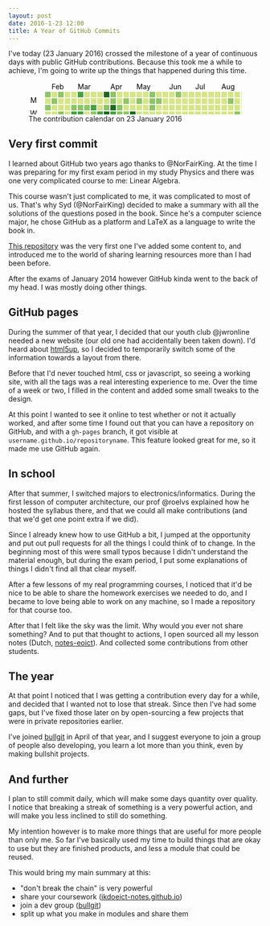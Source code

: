 ```yaml
---
layout: post
date: 2016-1-23 12:00
title: A Year of GitHub Commits
---
```

I've today (23 January 2016) crossed the milestone of a year of continuous days with public GitHub contributions. Because this took me a while to achieve, I'm going to write up the things that happened during this time.

<figure>
  <svg width="721" height="110" class="js-calendar-graph-svg">
      <g transform="translate(20, 20)">
          <g transform="translate(0, 0)">
              <rect class="day" width="11" height="11" y="65" fill="#8cc665" data-count="19" data-date="2015-01-23"></rect>
              <rect class="day" width="11" height="11" y="78" fill="#8cc665" data-count="16" data-date="2015-01-24"></rect>
          </g>
          <g transform="translate(13, 0)">
              <rect class="day" width="11" height="11" y="0" fill="#8cc665" data-count="19" data-date="2015-01-25"></rect>
              <rect class="day" width="11" height="11" y="13" fill="#d6e685" data-count="3" data-date="2015-01-26"></rect>
              <rect class="day" width="11" height="11" y="26" fill="#8cc665" data-count="21" data-date="2015-01-27"></rect>
              <rect class="day" width="11" height="11" y="39" fill="#d6e685" data-count="3" data-date="2015-01-28"></rect>
              <rect class="day" width="11" height="11" y="52" fill="#d6e685" data-count="1" data-date="2015-01-29"></rect>
              <rect class="day" width="11" height="11" y="65" fill="#8cc665" data-count="19" data-date="2015-01-30"></rect>
              <rect class="day" width="11" height="11" y="78" fill="#d6e685" data-count="5" data-date="2015-01-31"></rect>
          </g>
          <g transform="translate(26, 0)">
              <rect class="day" width="11" height="11" y="0" fill="#d6e685" data-count="1" data-date="2015-02-01"></rect>
              <rect class="day" width="11" height="11" y="13" fill="#8cc665" data-count="12" data-date="2015-02-02"></rect>
              <rect class="day" width="11" height="11" y="26" fill="#d6e685" data-count="4" data-date="2015-02-03"></rect>
              <rect class="day" width="11" height="11" y="39" fill="#d6e685" data-count="2" data-date="2015-02-04"></rect>
              <rect class="day" width="11" height="11" y="52" fill="#d6e685" data-count="1" data-date="2015-02-05"></rect>
              <rect class="day" width="11" height="11" y="65" fill="#8cc665" data-count="14" data-date="2015-02-06"></rect>
              <rect class="day" width="11" height="11" y="78" fill="#d6e685" data-count="1" data-date="2015-02-07"></rect>
          </g>
          <g transform="translate(39, 0)">
              <rect class="day" width="11" height="11" y="0" fill="#8cc665" data-count="20" data-date="2015-02-08"></rect>
              <rect class="day" width="11" height="11" y="13" fill="#d6e685" data-count="5" data-date="2015-02-09"></rect>
              <rect class="day" width="11" height="11" y="26" fill="#d6e685" data-count="1" data-date="2015-02-10"></rect>
              <rect class="day" width="11" height="11" y="39" fill="#8cc665" data-count="21" data-date="2015-02-11"></rect>
              <rect class="day" width="11" height="11" y="52" fill="#1e6823" data-count="44" data-date="2015-02-12"></rect>
              <rect class="day" width="11" height="11" y="65" fill="#d6e685" data-count="3" data-date="2015-02-13"></rect>
              <rect class="day" width="11" height="11" y="78" fill="#d6e685" data-count="5" data-date="2015-02-14"></rect>
          </g>
          <g transform="translate(52, 0)">
              <rect class="day" width="11" height="11" y="0" fill="#d6e685" data-count="2" data-date="2015-02-15"></rect>
              <rect class="day" width="11" height="11" y="13" fill="#d6e685" data-count="10" data-date="2015-02-16"></rect>
              <rect class="day" width="11" height="11" y="26" fill="#d6e685" data-count="1" data-date="2015-02-17"></rect>
              <rect class="day" width="11" height="11" y="39" fill="#d6e685" data-count="8" data-date="2015-02-18"></rect>
              <rect class="day" width="11" height="11" y="52" fill="#d6e685" data-count="1" data-date="2015-02-19"></rect>
              <rect class="day" width="11" height="11" y="65" fill="#d6e685" data-count="1" data-date="2015-02-20"></rect>
              <rect class="day" width="11" height="11" y="78" fill="#d6e685" data-count="1" data-date="2015-02-21"></rect>
          </g>
          <g transform="translate(65, 0)">
              <rect class="day" width="11" height="11" y="0" fill="#d6e685" data-count="1" data-date="2015-02-22"></rect>
              <rect class="day" width="11" height="11" y="13" fill="#d6e685" data-count="8" data-date="2015-02-23"></rect>
              <rect class="day" width="11" height="11" y="26" fill="#8cc665" data-count="14" data-date="2015-02-24"></rect>
              <rect class="day" width="11" height="11" y="39" fill="#44a340" data-count="27" data-date="2015-02-25"></rect>
              <rect class="day" width="11" height="11" y="52" fill="#8cc665" data-count="12" data-date="2015-02-26"></rect>
              <rect class="day" width="11" height="11" y="65" fill="#8cc665" data-count="14" data-date="2015-02-27"></rect>
              <rect class="day" width="11" height="11" y="78" fill="#d6e685" data-count="1" data-date="2015-02-28"></rect>
          </g>
          <g transform="translate(78, 0)">
              <rect class="day" width="11" height="11" y="0" fill="#44a340" data-count="30" data-date="2015-03-01"></rect>
              <rect class="day" width="11" height="11" y="13" fill="#d6e685" data-count="8" data-date="2015-03-02"></rect>
              <rect class="day" width="11" height="11" y="26" fill="#8cc665" data-count="22" data-date="2015-03-03"></rect>
              <rect class="day" width="11" height="11" y="39" fill="#44a340" data-count="23" data-date="2015-03-04"></rect>
              <rect class="day" width="11" height="11" y="52" fill="#44a340" data-count="27" data-date="2015-03-05"></rect>
              <rect class="day" width="11" height="11" y="65" fill="#8cc665" data-count="20" data-date="2015-03-06"></rect>
              <rect class="day" width="11" height="11" y="78" fill="#d6e685" data-count="3" data-date="2015-03-07"></rect>
          </g>
          <g transform="translate(91, 0)">
              <rect class="day" width="11" height="11" y="0" fill="#d6e685" data-count="3" data-date="2015-03-08"></rect>
              <rect class="day" width="11" height="11" y="13" fill="#d6e685" data-count="9" data-date="2015-03-09"></rect>
              <rect class="day" width="11" height="11" y="26" fill="#8cc665" data-count="20" data-date="2015-03-10"></rect>
              <rect class="day" width="11" height="11" y="39" fill="#d6e685" data-count="2" data-date="2015-03-11"></rect>
              <rect class="day" width="11" height="11" y="52" fill="#d6e685" data-count="5" data-date="2015-03-12"></rect>
              <rect class="day" width="11" height="11" y="65" fill="#d6e685" data-count="5" data-date="2015-03-13"></rect>
              <rect class="day" width="11" height="11" y="78" fill="#d6e685" data-count="1" data-date="2015-03-14"></rect>
          </g>
          <g transform="translate(104, 0)">
              <rect class="day" width="11" height="11" y="0" fill="#d6e685" data-count="1" data-date="2015-03-15"></rect>
              <rect class="day" width="11" height="11" y="13" fill="#d6e685" data-count="9" data-date="2015-03-16"></rect>
              <rect class="day" width="11" height="11" y="26" fill="#44a340" data-count="26" data-date="2015-03-17"></rect>
              <rect class="day" width="11" height="11" y="39" fill="#8cc665" data-count="16" data-date="2015-03-18"></rect>
              <rect class="day" width="11" height="11" y="52" fill="#d6e685" data-count="1" data-date="2015-03-19"></rect>
              <rect class="day" width="11" height="11" y="65" fill="#8cc665" data-count="12" data-date="2015-03-20"></rect>
              <rect class="day" width="11" height="11" y="78" fill="#d6e685" data-count="1" data-date="2015-03-21"></rect>
          </g>
          <g transform="translate(117, 0)">
              <rect class="day" width="11" height="11" y="0" fill="#d6e685" data-count="7" data-date="2015-03-22"></rect>
              <rect class="day" width="11" height="11" y="13" fill="#d6e685" data-count="7" data-date="2015-03-23"></rect>
              <rect class="day" width="11" height="11" y="26" fill="#d6e685" data-count="11" data-date="2015-03-24"></rect>
              <rect class="day" width="11" height="11" y="39" fill="#44a340" data-count="28" data-date="2015-03-25"></rect>
              <rect class="day" width="11" height="11" y="52" fill="#1e6823" data-count="43" data-date="2015-03-26"></rect>
              <rect class="day" width="11" height="11" y="65" fill="#d6e685" data-count="8" data-date="2015-03-27"></rect>
              <rect class="day" width="11" height="11" y="78" fill="#44a340" data-count="28" data-date="2015-03-28"></rect>
          </g>
          <g transform="translate(130, 0)">
              <rect class="day" width="11" height="11" y="0" fill="#1e6823" data-count="41" data-date="2015-03-29"></rect>
              <rect class="day" width="11" height="11" y="13" fill="#d6e685" data-count="10" data-date="2015-03-30"></rect>
              <rect class="day" width="11" height="11" y="26" fill="#8cc665" data-count="12" data-date="2015-03-31"></rect>
              <rect class="day" width="11" height="11" y="39" fill="#1e6823" data-count="36" data-date="2015-04-01"></rect>
              <rect class="day" width="11" height="11" y="52" fill="#8cc665" data-count="13" data-date="2015-04-02"></rect>
              <rect class="day" width="11" height="11" y="65" fill="#d6e685" data-count="10" data-date="2015-04-03"></rect>
              <rect class="day" width="11" height="11" y="78" fill="#d6e685" data-count="9" data-date="2015-04-04"></rect>
          </g>
          <g transform="translate(143, 0)">
              <rect class="day" width="11" height="11" y="0" fill="#8cc665" data-count="13" data-date="2015-04-05"></rect>
              <rect class="day" width="11" height="11" y="13" fill="#8cc665" data-count="21" data-date="2015-04-06"></rect>
              <rect class="day" width="11" height="11" y="26" fill="#1e6823" data-count="42" data-date="2015-04-07"></rect>
              <rect class="day" width="11" height="11" y="39" fill="#44a340" data-count="26" data-date="2015-04-08"></rect>
              <rect class="day" width="11" height="11" y="52" fill="#d6e685" data-count="1" data-date="2015-04-09"></rect>
              <rect class="day" width="11" height="11" y="65" fill="#d6e685" data-count="2" data-date="2015-04-10"></rect>
              <rect class="day" width="11" height="11" y="78" fill="#d6e685" data-count="1" data-date="2015-04-11"></rect>
          </g>
          <g transform="translate(156, 0)">
              <rect class="day" width="11" height="11" y="0" fill="#d6e685" data-count="1" data-date="2015-04-12"></rect>
              <rect class="day" width="11" height="11" y="13" fill="#d6e685" data-count="3" data-date="2015-04-13"></rect>
              <rect class="day" width="11" height="11" y="26" fill="#8cc665" data-count="13" data-date="2015-04-14"></rect>
              <rect class="day" width="11" height="11" y="39" fill="#8cc665" data-count="19" data-date="2015-04-15"></rect>
              <rect class="day" width="11" height="11" y="52" fill="#d6e685" data-count="10" data-date="2015-04-16"></rect>
              <rect class="day" width="11" height="11" y="65" fill="#8cc665" data-count="18" data-date="2015-04-17"></rect>
              <rect class="day" width="11" height="11" y="78" fill="#8cc665" data-count="14" data-date="2015-04-18"></rect>
          </g>
          <g transform="translate(169, 0)">
              <rect class="day" width="11" height="11" y="0" fill="#d6e685" data-count="2" data-date="2015-04-19"></rect>
              <rect class="day" width="11" height="11" y="13" fill="#8cc665" data-count="19" data-date="2015-04-20"></rect>
              <rect class="day" width="11" height="11" y="26" fill="#d6e685" data-count="7" data-date="2015-04-21"></rect>
              <rect class="day" width="11" height="11" y="39" fill="#8cc665" data-count="17" data-date="2015-04-22"></rect>
              <rect class="day" width="11" height="11" y="52" fill="#8cc665" data-count="16" data-date="2015-04-23"></rect>
              <rect class="day" width="11" height="11" y="65" fill="#d6e685" data-count="11" data-date="2015-04-24"></rect>
              <rect class="day" width="11" height="11" y="78" fill="#d6e685" data-count="3" data-date="2015-04-25"></rect>
          </g>
          <g transform="translate(182, 0)">
              <rect class="day" width="11" height="11" y="0" fill="#d6e685" data-count="3" data-date="2015-04-26"></rect>
              <rect class="day" width="11" height="11" y="13" fill="#d6e685" data-count="11" data-date="2015-04-27"></rect>
              <rect class="day" width="11" height="11" y="26" fill="#d6e685" data-count="5" data-date="2015-04-28"></rect>
              <rect class="day" width="11" height="11" y="39" fill="#1e6823" data-count="36" data-date="2015-04-29"></rect>
              <rect class="day" width="11" height="11" y="52" fill="#44a340" data-count="30" data-date="2015-04-30"></rect>
              <rect class="day" width="11" height="11" y="65" fill="#8cc665" data-count="15" data-date="2015-05-01"></rect>
              <rect class="day" width="11" height="11" y="78" fill="#8cc665" data-count="16" data-date="2015-05-02"></rect>
          </g>
          <g transform="translate(195, 0)">
              <rect class="day" width="11" height="11" y="0" fill="#d6e685" data-count="10" data-date="2015-05-03"></rect>
              <rect class="day" width="11" height="11" y="13" fill="#8cc665" data-count="20" data-date="2015-05-04"></rect>
              <rect class="day" width="11" height="11" y="26" fill="#d6e685" data-count="5" data-date="2015-05-05"></rect>
              <rect class="day" width="11" height="11" y="39" fill="#d6e685" data-count="5" data-date="2015-05-06"></rect>
              <rect class="day" width="11" height="11" y="52" fill="#d6e685" data-count="4" data-date="2015-05-07"></rect>
              <rect class="day" width="11" height="11" y="65" fill="#44a340" data-count="29" data-date="2015-05-08"></rect>
              <rect class="day" width="11" height="11" y="78" fill="#d6e685" data-count="9" data-date="2015-05-09"></rect>
          </g>
          <g transform="translate(208, 0)">
              <rect class="day" width="11" height="11" y="0" fill="#d6e685" data-count="4" data-date="2015-05-10"></rect>
              <rect class="day" width="11" height="11" y="13" fill="#d6e685" data-count="1" data-date="2015-05-11"></rect>
              <rect class="day" width="11" height="11" y="26" fill="#d6e685" data-count="10" data-date="2015-05-12"></rect>
              <rect class="day" width="11" height="11" y="39" fill="#d6e685" data-count="2" data-date="2015-05-13"></rect>
              <rect class="day" width="11" height="11" y="52" fill="#d6e685" data-count="7" data-date="2015-05-14"></rect>
              <rect class="day" width="11" height="11" y="65" fill="#44a340" data-count="25" data-date="2015-05-15"></rect>
              <rect class="day" width="11" height="11" y="78" fill="#44a340" data-count="23" data-date="2015-05-16"></rect>
          </g>
          <g transform="translate(221, 0)">
              <rect class="day" width="11" height="11" y="0" fill="#8cc665" data-count="17" data-date="2015-05-17"></rect>
              <rect class="day" width="11" height="11" y="13" fill="#8cc665" data-count="13" data-date="2015-05-18"></rect>
              <rect class="day" width="11" height="11" y="26" fill="#8cc665" data-count="19" data-date="2015-05-19"></rect>
              <rect class="day" width="11" height="11" y="39" fill="#d6e685" data-count="3" data-date="2015-05-20"></rect>
              <rect class="day" width="11" height="11" y="52" fill="#d6e685" data-count="3" data-date="2015-05-21"></rect>
              <rect class="day" width="11" height="11" y="65" fill="#d6e685" data-count="5" data-date="2015-05-22"></rect>
              <rect class="day" width="11" height="11" y="78" fill="#d6e685" data-count="2" data-date="2015-05-23"></rect>
          </g>
          <g transform="translate(234, 0)">
              <rect class="day" width="11" height="11" y="0" fill="#d6e685" data-count="2" data-date="2015-05-24"></rect>
              <rect class="day" width="11" height="11" y="13" fill="#8cc665" data-count="19" data-date="2015-05-25"></rect>
              <rect class="day" width="11" height="11" y="26" fill="#d6e685" data-count="4" data-date="2015-05-26"></rect>
              <rect class="day" width="11" height="11" y="39" fill="#d6e685" data-count="1" data-date="2015-05-27"></rect>
              <rect class="day" width="11" height="11" y="52" fill="#d6e685" data-count="3" data-date="2015-05-28"></rect>
              <rect class="day" width="11" height="11" y="65" fill="#44a340" data-count="25" data-date="2015-05-29"></rect>
              <rect class="day" width="11" height="11" y="78" fill="#d6e685" data-count="3" data-date="2015-05-30"></rect>
          </g>
          <g transform="translate(247, 0)">
              <rect class="day" width="11" height="11" y="0" fill="#d6e685" data-count="4" data-date="2015-05-31"></rect>
              <rect class="day" width="11" height="11" y="13" fill="#d6e685" data-count="2" data-date="2015-06-01"></rect>
              <rect class="day" width="11" height="11" y="26" fill="#d6e685" data-count="2" data-date="2015-06-02"></rect>
              <rect class="day" width="11" height="11" y="39" fill="#d6e685" data-count="4" data-date="2015-06-03"></rect>
              <rect class="day" width="11" height="11" y="52" fill="#8cc665" data-count="14" data-date="2015-06-04"></rect>
              <rect class="day" width="11" height="11" y="65" fill="#d6e685" data-count="1" data-date="2015-06-05"></rect>
              <rect class="day" width="11" height="11" y="78" fill="#d6e685" data-count="5" data-date="2015-06-06"></rect>
          </g>
          <g transform="translate(260, 0)">
              <rect class="day" width="11" height="11" y="0" fill="#d6e685" data-count="4" data-date="2015-06-07"></rect>
              <rect class="day" width="11" height="11" y="13" fill="#d6e685" data-count="4" data-date="2015-06-08"></rect>
              <rect class="day" width="11" height="11" y="26" fill="#d6e685" data-count="6" data-date="2015-06-09"></rect>
              <rect class="day" width="11" height="11" y="39" fill="#d6e685" data-count="2" data-date="2015-06-10"></rect>
              <rect class="day" width="11" height="11" y="52" fill="#d6e685" data-count="8" data-date="2015-06-11"></rect>
              <rect class="day" width="11" height="11" y="65" fill="#d6e685" data-count="4" data-date="2015-06-12"></rect>
              <rect class="day" width="11" height="11" y="78" fill="#d6e685" data-count="4" data-date="2015-06-13"></rect>
          </g>
          <g transform="translate(273, 0)">
              <rect class="day" width="11" height="11" y="0" fill="#8cc665" data-count="14" data-date="2015-06-14"></rect>
              <rect class="day" width="11" height="11" y="13" fill="#d6e685" data-count="3" data-date="2015-06-15"></rect>
              <rect class="day" width="11" height="11" y="26" fill="#d6e685" data-count="2" data-date="2015-06-16"></rect>
              <rect class="day" width="11" height="11" y="39" fill="#d6e685" data-count="1" data-date="2015-06-17"></rect>
              <rect class="day" width="11" height="11" y="52" fill="#d6e685" data-count="4" data-date="2015-06-18"></rect>
              <rect class="day" width="11" height="11" y="65" fill="#d6e685" data-count="10" data-date="2015-06-19"></rect>
              <rect class="day" width="11" height="11" y="78" fill="#d6e685" data-count="2" data-date="2015-06-20"></rect>
          </g>
          <g transform="translate(286, 0)">
              <rect class="day" width="11" height="11" y="0" fill="#d6e685" data-count="10" data-date="2015-06-21"></rect>
              <rect class="day" width="11" height="11" y="13" fill="#d6e685" data-count="5" data-date="2015-06-22"></rect>
              <rect class="day" width="11" height="11" y="26" fill="#d6e685" data-count="1" data-date="2015-06-23"></rect>
              <rect class="day" width="11" height="11" y="39" fill="#d6e685" data-count="8" data-date="2015-06-24"></rect>
              <rect class="day" width="11" height="11" y="52" fill="#d6e685" data-count="8" data-date="2015-06-25"></rect>
              <rect class="day" width="11" height="11" y="65" fill="#d6e685" data-count="1" data-date="2015-06-26"></rect>
              <rect class="day" width="11" height="11" y="78" fill="#d6e685" data-count="4" data-date="2015-06-27"></rect>
          </g>
          <g transform="translate(299, 0)">
              <rect class="day" width="11" height="11" y="0" fill="#d6e685" data-count="1" data-date="2015-06-28"></rect>
              <rect class="day" width="11" height="11" y="13" fill="#d6e685" data-count="6" data-date="2015-06-29"></rect>
              <rect class="day" width="11" height="11" y="26" fill="#d6e685" data-count="1" data-date="2015-06-30"></rect>
              <rect class="day" width="11" height="11" y="39" fill="#d6e685" data-count="1" data-date="2015-07-01"></rect>
              <rect class="day" width="11" height="11" y="52" fill="#d6e685" data-count="10" data-date="2015-07-02"></rect>
              <rect class="day" width="11" height="11" y="65" fill="#44a340" data-count="24" data-date="2015-07-03"></rect>
              <rect class="day" width="11" height="11" y="78" fill="#8cc665" data-count="17" data-date="2015-07-04"></rect>
          </g>
          <g transform="translate(312, 0)">
              <rect class="day" width="11" height="11" y="0" fill="#d6e685" data-count="10" data-date="2015-07-05"></rect>
              <rect class="day" width="11" height="11" y="13" fill="#d6e685" data-count="4" data-date="2015-07-06"></rect>
              <rect class="day" width="11" height="11" y="26" fill="#d6e685" data-count="1" data-date="2015-07-07"></rect>
              <rect class="day" width="11" height="11" y="39" fill="#d6e685" data-count="1" data-date="2015-07-08"></rect>
              <rect class="day" width="11" height="11" y="52" fill="#d6e685" data-count="1" data-date="2015-07-09"></rect>
              <rect class="day" width="11" height="11" y="65" fill="#d6e685" data-count="1" data-date="2015-07-10"></rect>
              <rect class="day" width="11" height="11" y="78" fill="#d6e685" data-count="1" data-date="2015-07-11"></rect>
          </g>
          <g transform="translate(325, 0)">
              <rect class="day" width="11" height="11" y="0" fill="#d6e685" data-count="1" data-date="2015-07-12"></rect>
              <rect class="day" width="11" height="11" y="13" fill="#d6e685" data-count="1" data-date="2015-07-13"></rect>
              <rect class="day" width="11" height="11" y="26" fill="#d6e685" data-count="8" data-date="2015-07-14"></rect>
              <rect class="day" width="11" height="11" y="39" fill="#d6e685" data-count="8" data-date="2015-07-15"></rect>
              <rect class="day" width="11" height="11" y="52" fill="#d6e685" data-count="8" data-date="2015-07-16"></rect>
              <rect class="day" width="11" height="11" y="65" fill="#d6e685" data-count="9" data-date="2015-07-17"></rect>
              <rect class="day" width="11" height="11" y="78" fill="#8cc665" data-count="13" data-date="2015-07-18"></rect>
          </g>
          <g transform="translate(338, 0)">
              <rect class="day" width="11" height="11" y="0" fill="#d6e685" data-count="6" data-date="2015-07-19"></rect>
              <rect class="day" width="11" height="11" y="13" fill="#d6e685" data-count="11" data-date="2015-07-20"></rect>
              <rect class="day" width="11" height="11" y="26" fill="#d6e685" data-count="1" data-date="2015-07-21"></rect>
              <rect class="day" width="11" height="11" y="39" fill="#d6e685" data-count="1" data-date="2015-07-22"></rect>
              <rect class="day" width="11" height="11" y="52" fill="#d6e685" data-count="1" data-date="2015-07-23"></rect>
              <rect class="day" width="11" height="11" y="65" fill="#d6e685" data-count="3" data-date="2015-07-24"></rect>
              <rect class="day" width="11" height="11" y="78" fill="#d6e685" data-count="6" data-date="2015-07-25"></rect>
          </g>
          <g transform="translate(351, 0)">
              <rect class="day" width="11" height="11" y="0" fill="#d6e685" data-count="4" data-date="2015-07-26"></rect>
              <rect class="day" width="11" height="11" y="13" fill="#d6e685" data-count="1" data-date="2015-07-27"></rect>
              <rect class="day" width="11" height="11" y="26" fill="#d6e685" data-count="5" data-date="2015-07-28"></rect>
              <rect class="day" width="11" height="11" y="39" fill="#d6e685" data-count="1" data-date="2015-07-29"></rect>
              <rect class="day" width="11" height="11" y="52" fill="#d6e685" data-count="2" data-date="2015-07-30"></rect>
              <rect class="day" width="11" height="11" y="65" fill="#d6e685" data-count="1" data-date="2015-07-31"></rect>
              <rect class="day" width="11" height="11" y="78" fill="#d6e685" data-count="1" data-date="2015-08-01"></rect>
          </g>
          <g transform="translate(364, 0)">
              <rect class="day" width="11" height="11" y="0" fill="#d6e685" data-count="2" data-date="2015-08-02"></rect>
              <rect class="day" width="11" height="11" y="13" fill="#d6e685" data-count="3" data-date="2015-08-03"></rect>
              <rect class="day" width="11" height="11" y="26" fill="#d6e685" data-count="10" data-date="2015-08-04"></rect>
              <rect class="day" width="11" height="11" y="39" fill="#d6e685" data-count="6" data-date="2015-08-05"></rect>
              <rect class="day" width="11" height="11" y="52" fill="#d6e685" data-count="1" data-date="2015-08-06"></rect>
              <rect class="day" width="11" height="11" y="65" fill="#d6e685" data-count="2" data-date="2015-08-07"></rect>
              <rect class="day" width="11" height="11" y="78" fill="#d6e685" data-count="8" data-date="2015-08-08"></rect>
          </g>
          <g transform="translate(377, 0)">
              <rect class="day" width="11" height="11" y="0" fill="#d6e685" data-count="2" data-date="2015-08-09"></rect>
              <rect class="day" width="11" height="11" y="13" fill="#8cc665" data-count="14" data-date="2015-08-10"></rect>
              <rect class="day" width="11" height="11" y="26" fill="#d6e685" data-count="4" data-date="2015-08-11"></rect>
              <rect class="day" width="11" height="11" y="39" fill="#d6e685" data-count="1" data-date="2015-08-12"></rect>
              <rect class="day" width="11" height="11" y="52" fill="#d6e685" data-count="9" data-date="2015-08-13"></rect>
              <rect class="day" width="11" height="11" y="65" fill="#d6e685" data-count="7" data-date="2015-08-14"></rect>
              <rect class="day" width="11" height="11" y="78" fill="#d6e685" data-count="11" data-date="2015-08-15"></rect>
          </g>
          <g transform="translate(390, 0)">
              <rect class="day" width="11" height="11" y="0" fill="#d6e685" data-count="4" data-date="2015-08-16"></rect>
              <rect class="day" width="11" height="11" y="13" fill="#d6e685" data-count="7" data-date="2015-08-17"></rect>
              <rect class="day" width="11" height="11" y="26" fill="#d6e685" data-count="1" data-date="2015-08-18"></rect>
              <rect class="day" width="11" height="11" y="39" fill="#8cc665" data-count="13" data-date="2015-08-19"></rect>
              <rect class="day" width="11" height="11" y="52" fill="#d6e685" data-count="6" data-date="2015-08-20"></rect>
              <rect class="day" width="11" height="11" y="65" fill="#8cc665" data-count="12" data-date="2015-08-21"></rect>
              <rect class="day" width="11" height="11" y="78" fill="#d6e685" data-count="8" data-date="2015-08-22"></rect>
          </g>
          <g transform="translate(403, 0)">
              <rect class="day" width="11" height="11" y="0" fill="#d6e685" data-count="2" data-date="2015-08-23"></rect>
              <rect class="day" width="11" height="11" y="13" fill="#d6e685" data-count="8" data-date="2015-08-24"></rect>
              <rect class="day" width="11" height="11" y="26" fill="#d6e685" data-count="3" data-date="2015-08-25"></rect>
              <rect class="day" width="11" height="11" y="39" fill="#d6e685" data-count="5" data-date="2015-08-26"></rect>
              <rect class="day" width="11" height="11" y="52" fill="#d6e685" data-count="3" data-date="2015-08-27"></rect>
              <rect class="day" width="11" height="11" y="65" fill="#d6e685" data-count="1" data-date="2015-08-28"></rect>
              <rect class="day" width="11" height="11" y="78" fill="#d6e685" data-count="3" data-date="2015-08-29"></rect>
          </g>
          <g transform="translate(416, 0)">
              <rect class="day" width="11" height="11" y="0" fill="#d6e685" data-count="1" data-date="2015-08-30"></rect>
              <rect class="day" width="11" height="11" y="13" fill="#d6e685" data-count="4" data-date="2015-08-31"></rect>
              <rect class="day" width="11" height="11" y="26" fill="#1e6823" data-count="39" data-date="2015-09-01"></rect>
              <rect class="day" width="11" height="11" y="39" fill="#8cc665" data-count="13" data-date="2015-09-02"></rect>
              <rect class="day" width="11" height="11" y="52" fill="#d6e685" data-count="10" data-date="2015-09-03"></rect>
              <rect class="day" width="11" height="11" y="65" fill="#d6e685" data-count="1" data-date="2015-09-04"></rect>
              <rect class="day" width="11" height="11" y="78" fill="#d6e685" data-count="8" data-date="2015-09-05"></rect>
          </g>
          <g transform="translate(429, 0)">
              <rect class="day" width="11" height="11" y="0" fill="#d6e685" data-count="2" data-date="2015-09-06"></rect>
              <rect class="day" width="11" height="11" y="13" fill="#d6e685" data-count="10" data-date="2015-09-07"></rect>
              <rect class="day" width="11" height="11" y="26" fill="#d6e685" data-count="3" data-date="2015-09-08"></rect>
              <rect class="day" width="11" height="11" y="39" fill="#d6e685" data-count="3" data-date="2015-09-09"></rect>
              <rect class="day" width="11" height="11" y="52" fill="#d6e685" data-count="2" data-date="2015-09-10"></rect>
              <rect class="day" width="11" height="11" y="65" fill="#d6e685" data-count="7" data-date="2015-09-11"></rect>
              <rect class="day" width="11" height="11" y="78" fill="#d6e685" data-count="2" data-date="2015-09-12"></rect>
          </g>
          <g transform="translate(442, 0)">
              <rect class="day" width="11" height="11" y="0" fill="#d6e685" data-count="2" data-date="2015-09-13"></rect>
              <rect class="day" width="11" height="11" y="13" fill="#d6e685" data-count="2" data-date="2015-09-14"></rect>
              <rect class="day" width="11" height="11" y="26" fill="#8cc665" data-count="17" data-date="2015-09-15"></rect>
              <rect class="day" width="11" height="11" y="39" fill="#8cc665" data-count="20" data-date="2015-09-16"></rect>
              <rect class="day" width="11" height="11" y="52" fill="#8cc665" data-count="16" data-date="2015-09-17"></rect>
              <rect class="day" width="11" height="11" y="65" fill="#8cc665" data-count="21" data-date="2015-09-18"></rect>
              <rect class="day" width="11" height="11" y="78" fill="#8cc665" data-count="16" data-date="2015-09-19"></rect>
          </g>
          <g transform="translate(455, 0)">
              <rect class="day" width="11" height="11" y="0" fill="#d6e685" data-count="7" data-date="2015-09-20"></rect>
              <rect class="day" width="11" height="11" y="13" fill="#44a340" data-count="24" data-date="2015-09-21"></rect>
              <rect class="day" width="11" height="11" y="26" fill="#d6e685" data-count="8" data-date="2015-09-22"></rect>
              <rect class="day" width="11" height="11" y="39" fill="#d6e685" data-count="1" data-date="2015-09-23"></rect>
              <rect class="day" width="11" height="11" y="52" fill="#d6e685" data-count="1" data-date="2015-09-24"></rect>
              <rect class="day" width="11" height="11" y="65" fill="#d6e685" data-count="7" data-date="2015-09-25"></rect>
              <rect class="day" width="11" height="11" y="78" fill="#d6e685" data-count="2" data-date="2015-09-26"></rect>
          </g>
          <g transform="translate(468, 0)">
              <rect class="day" width="11" height="11" y="0" fill="#8cc665" data-count="12" data-date="2015-09-27"></rect>
              <rect class="day" width="11" height="11" y="13" fill="#d6e685" data-count="3" data-date="2015-09-28"></rect>
              <rect class="day" width="11" height="11" y="26" fill="#d6e685" data-count="3" data-date="2015-09-29"></rect>
              <rect class="day" width="11" height="11" y="39" fill="#d6e685" data-count="6" data-date="2015-09-30"></rect>
              <rect class="day" width="11" height="11" y="52" fill="#d6e685" data-count="1" data-date="2015-10-01"></rect>
              <rect class="day" width="11" height="11" y="65" fill="#d6e685" data-count="2" data-date="2015-10-02"></rect>
              <rect class="day" width="11" height="11" y="78" fill="#d6e685" data-count="1" data-date="2015-10-03"></rect>
          </g>
          <g transform="translate(481, 0)">
              <rect class="day" width="11" height="11" y="0" fill="#d6e685" data-count="1" data-date="2015-10-04"></rect>
              <rect class="day" width="11" height="11" y="13" fill="#d6e685" data-count="1" data-date="2015-10-05"></rect>
              <rect class="day" width="11" height="11" y="26" fill="#d6e685" data-count="4" data-date="2015-10-06"></rect>
              <rect class="day" width="11" height="11" y="39" fill="#d6e685" data-count="9" data-date="2015-10-07"></rect>
              <rect class="day" width="11" height="11" y="52" fill="#d6e685" data-count="1" data-date="2015-10-08"></rect>
              <rect class="day" width="11" height="11" y="65" fill="#d6e685" data-count="7" data-date="2015-10-09"></rect>
              <rect class="day" width="11" height="11" y="78" fill="#d6e685" data-count="2" data-date="2015-10-10"></rect>
          </g>
          <g transform="translate(494, 0)">
              <rect class="day" width="11" height="11" y="0" fill="#d6e685" data-count="7" data-date="2015-10-11"></rect>
              <rect class="day" width="11" height="11" y="13" fill="#8cc665" data-count="12" data-date="2015-10-12"></rect>
              <rect class="day" width="11" height="11" y="26" fill="#d6e685" data-count="3" data-date="2015-10-13"></rect>
              <rect class="day" width="11" height="11" y="39" fill="#8cc665" data-count="21" data-date="2015-10-14"></rect>
              <rect class="day" width="11" height="11" y="52" fill="#d6e685" data-count="1" data-date="2015-10-15"></rect>
              <rect class="day" width="11" height="11" y="65" fill="#8cc665" data-count="14" data-date="2015-10-16"></rect>
              <rect class="day" width="11" height="11" y="78" fill="#d6e685" data-count="4" data-date="2015-10-17"></rect>
          </g>
          <g transform="translate(507, 0)">
              <rect class="day" width="11" height="11" y="0" fill="#d6e685" data-count="2" data-date="2015-10-18"></rect>
              <rect class="day" width="11" height="11" y="13" fill="#d6e685" data-count="7" data-date="2015-10-19"></rect>
              <rect class="day" width="11" height="11" y="26" fill="#d6e685" data-count="2" data-date="2015-10-20"></rect>
              <rect class="day" width="11" height="11" y="39" fill="#44a340" data-count="28" data-date="2015-10-21"></rect>
              <rect class="day" width="11" height="11" y="52" fill="#d6e685" data-count="2" data-date="2015-10-22"></rect>
              <rect class="day" width="11" height="11" y="65" fill="#d6e685" data-count="1" data-date="2015-10-23"></rect>
              <rect class="day" width="11" height="11" y="78" fill="#d6e685" data-count="1" data-date="2015-10-24"></rect>
          </g>
          <g transform="translate(520, 0)">
              <rect class="day" width="11" height="11" y="0" fill="#8cc665" data-count="21" data-date="2015-10-25"></rect>
              <rect class="day" width="11" height="11" y="13" fill="#8cc665" data-count="12" data-date="2015-10-26"></rect>
              <rect class="day" width="11" height="11" y="26" fill="#d6e685" data-count="6" data-date="2015-10-27"></rect>
              <rect class="day" width="11" height="11" y="39" fill="#d6e685" data-count="6" data-date="2015-10-28"></rect>
              <rect class="day" width="11" height="11" y="52" fill="#d6e685" data-count="6" data-date="2015-10-29"></rect>
              <rect class="day" width="11" height="11" y="65" fill="#d6e685" data-count="1" data-date="2015-10-30"></rect>
              <rect class="day" width="11" height="11" y="78" fill="#d6e685" data-count="1" data-date="2015-10-31"></rect>
          </g>
          <g transform="translate(533, 0)">
              <rect class="day" width="11" height="11" y="0" fill="#d6e685" data-count="1" data-date="2015-11-01"></rect>
              <rect class="day" width="11" height="11" y="13" fill="#d6e685" data-count="6" data-date="2015-11-02"></rect>
              <rect class="day" width="11" height="11" y="26" fill="#d6e685" data-count="10" data-date="2015-11-03"></rect>
              <rect class="day" width="11" height="11" y="39" fill="#d6e685" data-count="6" data-date="2015-11-04"></rect>
              <rect class="day" width="11" height="11" y="52" fill="#d6e685" data-count="1" data-date="2015-11-05"></rect>
              <rect class="day" width="11" height="11" y="65" fill="#d6e685" data-count="6" data-date="2015-11-06"></rect>
              <rect class="day" width="11" height="11" y="78" fill="#d6e685" data-count="1" data-date="2015-11-07"></rect>
          </g>
          <g transform="translate(546, 0)">
              <rect class="day" width="11" height="11" y="0" fill="#d6e685" data-count="1" data-date="2015-11-08"></rect>
              <rect class="day" width="11" height="11" y="13" fill="#d6e685" data-count="1" data-date="2015-11-09"></rect>
              <rect class="day" width="11" height="11" y="26" fill="#d6e685" data-count="2" data-date="2015-11-10"></rect>
              <rect class="day" width="11" height="11" y="39" fill="#d6e685" data-count="1" data-date="2015-11-11"></rect>
              <rect class="day" width="11" height="11" y="52" fill="#d6e685" data-count="3" data-date="2015-11-12"></rect>
              <rect class="day" width="11" height="11" y="65" fill="#d6e685" data-count="1" data-date="2015-11-13"></rect>
              <rect class="day" width="11" height="11" y="78" fill="#d6e685" data-count="3" data-date="2015-11-14"></rect>
          </g>
          <g transform="translate(559, 0)">
              <rect class="day" width="11" height="11" y="0" fill="#d6e685" data-count="1" data-date="2015-11-15"></rect>
              <rect class="day" width="11" height="11" y="13" fill="#d6e685" data-count="1" data-date="2015-11-16"></rect>
              <rect class="day" width="11" height="11" y="26" fill="#d6e685" data-count="7" data-date="2015-11-17"></rect>
              <rect class="day" width="11" height="11" y="39" fill="#44a340" data-count="28" data-date="2015-11-18"></rect>
              <rect class="day" width="11" height="11" y="52" fill="#44a340" data-count="25" data-date="2015-11-19"></rect>
              <rect class="day" width="11" height="11" y="65" fill="#d6e685" data-count="6" data-date="2015-11-20"></rect>
              <rect class="day" width="11" height="11" y="78" fill="#8cc665" data-count="13" data-date="2015-11-21"></rect>
          </g>
          <g transform="translate(572, 0)">
              <rect class="day" width="11" height="11" y="0" fill="#d6e685" data-count="2" data-date="2015-11-22"></rect>
              <rect class="day" width="11" height="11" y="13" fill="#d6e685" data-count="1" data-date="2015-11-23"></rect>
              <rect class="day" width="11" height="11" y="26" fill="#d6e685" data-count="9" data-date="2015-11-24"></rect>
              <rect class="day" width="11" height="11" y="39" fill="#d6e685" data-count="9" data-date="2015-11-25"></rect>
              <rect class="day" width="11" height="11" y="52" fill="#d6e685" data-count="1" data-date="2015-11-26"></rect>
              <rect class="day" width="11" height="11" y="65" fill="#d6e685" data-count="10" data-date="2015-11-27"></rect>
              <rect class="day" width="11" height="11" y="78" fill="#d6e685" data-count="2" data-date="2015-11-28"></rect>
          </g>
          <g transform="translate(585, 0)">
              <rect class="day" width="11" height="11" y="0" fill="#d6e685" data-count="7" data-date="2015-11-29"></rect>
              <rect class="day" width="11" height="11" y="13" fill="#d6e685" data-count="4" data-date="2015-11-30"></rect>
              <rect class="day" width="11" height="11" y="26" fill="#8cc665" data-count="14" data-date="2015-12-01"></rect>
              <rect class="day" width="11" height="11" y="39" fill="#d6e685" data-count="10" data-date="2015-12-02"></rect>
              <rect class="day" width="11" height="11" y="52" fill="#8cc665" data-count="15" data-date="2015-12-03"></rect>
              <rect class="day" width="11" height="11" y="65" fill="#d6e685" data-count="4" data-date="2015-12-04"></rect>
              <rect class="day" width="11" height="11" y="78" fill="#8cc665" data-count="13" data-date="2015-12-05"></rect>
          </g>
          <g transform="translate(598, 0)">
              <rect class="day" width="11" height="11" y="0" fill="#d6e685" data-count="3" data-date="2015-12-06"></rect>
              <rect class="day" width="11" height="11" y="13" fill="#d6e685" data-count="6" data-date="2015-12-07"></rect>
              <rect class="day" width="11" height="11" y="26" fill="#d6e685" data-count="9" data-date="2015-12-08"></rect>
              <rect class="day" width="11" height="11" y="39" fill="#d6e685" data-count="6" data-date="2015-12-09"></rect>
              <rect class="day" width="11" height="11" y="52" fill="#d6e685" data-count="3" data-date="2015-12-10"></rect>
              <rect class="day" width="11" height="11" y="65" fill="#d6e685" data-count="3" data-date="2015-12-11"></rect>
              <rect class="day" width="11" height="11" y="78" fill="#d6e685" data-count="9" data-date="2015-12-12"></rect>
          </g>
          <g transform="translate(611, 0)">
              <rect class="day" width="11" height="11" y="0" fill="#d6e685" data-count="6" data-date="2015-12-13"></rect>
              <rect class="day" width="11" height="11" y="13" fill="#8cc665" data-count="12" data-date="2015-12-14"></rect>
              <rect class="day" width="11" height="11" y="26" fill="#d6e685" data-count="4" data-date="2015-12-15"></rect>
              <rect class="day" width="11" height="11" y="39" fill="#8cc665" data-count="22" data-date="2015-12-16"></rect>
              <rect class="day" width="11" height="11" y="52" fill="#d6e685" data-count="9" data-date="2015-12-17"></rect>
              <rect class="day" width="11" height="11" y="65" fill="#d6e685" data-count="7" data-date="2015-12-18"></rect>
              <rect class="day" width="11" height="11" y="78" fill="#8cc665" data-count="19" data-date="2015-12-19"></rect>
          </g>
          <g transform="translate(624, 0)">
              <rect class="day" width="11" height="11" y="0" fill="#d6e685" data-count="4" data-date="2015-12-20"></rect>
              <rect class="day" width="11" height="11" y="13" fill="#d6e685" data-count="3" data-date="2015-12-21"></rect>
              <rect class="day" width="11" height="11" y="26" fill="#8cc665" data-count="17" data-date="2015-12-22"></rect>
              <rect class="day" width="11" height="11" y="39" fill="#44a340" data-count="33" data-date="2015-12-23"></rect>
              <rect class="day" width="11" height="11" y="52" fill="#1e6823" data-count="59" data-date="2015-12-24"></rect>
              <rect class="day" width="11" height="11" y="65" fill="#d6e685" data-count="4" data-date="2015-12-25"></rect>
              <rect class="day" width="11" height="11" y="78" fill="#8cc665" data-count="20" data-date="2015-12-26"></rect>
          </g>
          <g transform="translate(637, 0)">
              <rect class="day" width="11" height="11" y="0" fill="#d6e685" data-count="5" data-date="2015-12-27"></rect>
              <rect class="day" width="11" height="11" y="13" fill="#d6e685" data-count="6" data-date="2015-12-28"></rect>
              <rect class="day" width="11" height="11" y="26" fill="#8cc665" data-count="12" data-date="2015-12-29"></rect>
              <rect class="day" width="11" height="11" y="39" fill="#8cc665" data-count="22" data-date="2015-12-30"></rect>
              <rect class="day" width="11" height="11" y="52" fill="#d6e685" data-count="8" data-date="2015-12-31"></rect>
              <rect class="day" width="11" height="11" y="65" fill="#d6e685" data-count="1" data-date="2016-01-01"></rect>
              <rect class="day" width="11" height="11" y="78" fill="#44a340" data-count="27" data-date="2016-01-02"></rect>
          </g>
          <g transform="translate(650, 0)">
              <rect class="day" width="11" height="11" y="0" fill="#d6e685" data-count="11" data-date="2016-01-03"></rect>
              <rect class="day" width="11" height="11" y="13" fill="#d6e685" data-count="10" data-date="2016-01-04"></rect>
              <rect class="day" width="11" height="11" y="26" fill="#d6e685" data-count="7" data-date="2016-01-05"></rect>
              <rect class="day" width="11" height="11" y="39" fill="#1e6823" data-count="64" data-date="2016-01-06"></rect>
              <rect class="day" width="11" height="11" y="52" fill="#1e6823" data-count="39" data-date="2016-01-07"></rect>
              <rect class="day" width="11" height="11" y="65" fill="#8cc665" data-count="18" data-date="2016-01-08"></rect>
              <rect class="day" width="11" height="11" y="78" fill="#8cc665" data-count="12" data-date="2016-01-09"></rect>
          </g>
          <g transform="translate(663, 0)">
              <rect class="day" width="11" height="11" y="0" fill="#d6e685" data-count="8" data-date="2016-01-10"></rect>
              <rect class="day" width="11" height="11" y="13" fill="#d6e685" data-count="5" data-date="2016-01-11"></rect>
              <rect class="day" width="11" height="11" y="26" fill="#8cc665" data-count="17" data-date="2016-01-12"></rect>
              <rect class="day" width="11" height="11" y="39" fill="#8cc665" data-count="15" data-date="2016-01-13"></rect>
              <rect class="day" width="11" height="11" y="52" fill="#d6e685" data-count="8" data-date="2016-01-14"></rect>
              <rect class="day" width="11" height="11" y="65" fill="#d6e685" data-count="8" data-date="2016-01-15"></rect>
              <rect class="day" width="11" height="11" y="78" fill="#d6e685" data-count="9" data-date="2016-01-16"></rect>
          </g>
          <g transform="translate(676, 0)">
              <rect class="day" width="11" height="11" y="0" fill="#44a340" data-count="28" data-date="2016-01-17"></rect>
              <rect class="day" width="11" height="11" y="13" fill="#d6e685" data-count="9" data-date="2016-01-18"></rect>
              <rect class="day" width="11" height="11" y="26" fill="#8cc665" data-count="20" data-date="2016-01-19"></rect>
              <rect class="day" width="11" height="11" y="39" fill="#d6e685" data-count="10" data-date="2016-01-20"></rect>
              <rect class="day" width="11" height="11" y="52" fill="#8cc665" data-count="17" data-date="2016-01-21"></rect>
              <rect class="day" width="11" height="11" y="65" fill="#d6e685" data-count="5" data-date="2016-01-22"></rect>
              <rect class="day" width="11" height="11" y="78" fill="#d6e685" data-count="2" data-date="2016-01-23"></rect>
          </g>
          <text x="26" y="-5" class="month">Feb</text>
          <text x="78" y="-5" class="month">Mar</text>
          <text x="143" y="-5" class="month">Apr</text>
          <text x="195" y="-5" class="month">May</text>
          <text x="260" y="-5" class="month">Jun</text>
          <text x="312" y="-5" class="month">Jul</text>
          <text x="364" y="-5" class="month">Aug</text>
          <text x="429" y="-5" class="month">Sep</text>
          <text x="481" y="-5" class="month">Oct</text>
          <text x="533" y="-5" class="month">Nov</text>
          <text x="598" y="-5" class="month">Dec</text>
          <text x="650" y="-5" class="month">Jan</text>
          <text text-anchor="middle" class="wday" dx="-10" dy="9" style="display: none;">S</text>
          <text text-anchor="middle" class="wday" dx="-10" dy="22">M</text>
          <text text-anchor="middle" class="wday" dx="-10" dy="35" style="display: none;">T</text>
          <text text-anchor="middle" class="wday" dx="-10" dy="48">W</text>
          <text text-anchor="middle" class="wday" dx="-10" dy="61" style="display: none;">T</text>
          <text text-anchor="middle" class="wday" dx="-10" dy="74">F</text>
          <text text-anchor="middle" class="wday" dx="-10" dy="87" style="display: none;">S</text>
      </g>
  </svg>
  <figcaption>The contribution calendar on 23 January 2016</figcaption>
</figure>

## Very first commit

I learned about GitHub two years ago thanks to @NorFairKing. At the time I was preparing for my first exam period in my study Physics and there was one very complicated course to me: Linear Algebra.

This course wasn't just complicated to me, it was complicated to most of us. That's why Syd (@NorFairKing) decided to make a summary with all the solutions of the questions posed in the book. Since he's a computer science major, he chose GitHub as a platform and LaTeX as a language to write the book in.

[This repository](https://github.com/NorFairKing/lineairealgebra) was the very first one I've added some content to, and introduced me to the world of sharing learning resources more than I had been before.

After the exams of January 2014 however GitHub kinda went to the back of my head. I was mostly doing other things.

## GitHub pages

During the summer of that year, I decided that our youth club @jwronline needed a new website (our old one had accidentally been taken down). I'd heard about [html5up](http://html5up.net), so I decided to temporarily switch some of the information towards a layout from there.

Before that I'd never touched html, css or javascript, so seeing a working site, with all the tags was a real interesting experience to me. Over the time of a week or two, I filled in the content and added some small tweaks to the design.

At this point I wanted to see it online to test whether or not it actually worked, and after some time I found out that you can have a repository on GitHub, and with a `gh-pages` branch, it got visible at `username.github.io/repositoryname`. This feature looked great for me, so it made me use GitHub again.

## In school

After that summer, I switched majors to electronics/informatics. During the first lesson of computer architecture, our prof @roelvs explained how he hosted the syllabus there, and that we could all make contributions (and that we'd get one point extra if we did).

Since I already knew how to use GitHub a bit, I jumped at the opportunity and put out pull requests for all the things I could think of to change. In the beginning most of this were small typos because I didn't understand the material enough, but during the exam period, I put some explanations of things I didn't find all that clear myself.

After a few lessons of my real programming courses, I noticed that it'd be nice to be able to share the homework exercises we needed to do, and I became to love being able to work on any machine, so I made a repository for that course too.

After that I felt like the sky was the limit. Why would you ever not share something? And to put that thought to actions, I open sourced all my lesson notes (Dutch, [notes-eoict](https://github.com/haroenv/notes-eoict)). And collected some contributions from other students.

## The year

At that point I noticed that I was getting a contribution every day for a while, and decided that I wanted not to lose that streak. Since then I've had some gaps, but I've fixed those later on by open-sourcing a few projects that were in private repositories earlier.

I've joined [bullgit](https://bullg.it) in April of that year, and I suggest everyone to join a group of people also developing, you learn a lot more than you think, even by making bullshit projects.

## And further

I plan to still commit daily, which will make some days quantity over quality. I notice that breaking a streak of something is a very powerful action, and will make you less inclined to still do something.

My intention however is to make more things that are useful for more people than only me. So far I've basically used my time to build things that are okay to use but they are finished products, and less a module that could be reused.

This would bring my main summary at this:

* "don't break the chain" is very powerful
* share your coursework ([ikdoeict-notes.github.io](https://ikdoeict-notes.github.io))
* join a dev group ([bullgit](https://bullg.it))
* split up what you make in modules and share them
